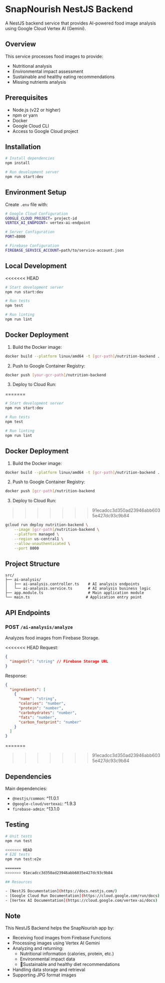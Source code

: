 # SnapNourish NestJS Backend

A NestJS backend service that provides AI-powered food image analysis using Google Cloud Vertex AI (Gemini).

## Overview

This service processes food images to provide:

- Nutritional analysis
- Environmental impact assessment
- Sustainable and healthy eating recommendations
- Missing nutrients analysis

## Prerequisites

- Node.js (v22 or higher)
- npm or yarn
- Docker
- Google Cloud CLI
- Access to Google Cloud project

## Installation

```bash
# Install dependencies
npm install

# Run development server
npm run start:dev

```

## Environment Setup

Create `.env` file with:

```bash
# Google Cloud Configuration
GOOGLE_CLOUD_PROJECT= project-id
VERTEX_AI_ENDPOINT= vertex-ai-endpoint

# Server Configuration
PORT=8000

# Firebase Configuration
FIREBASE_SERVICE_ACCOUNT=path/to/service-account.json
```

## Local Development
<<<<<<< HEAD

```bash
# Start development server
npm run start:dev

# Run tests
npm test

# Run linting
npm run lint
```

## Docker Deployment

1. Build the Docker image:

```bash
docker build --platform linux/amd64 -t [gcr-path]/nutrition-backend .
```

2. Push to Google Container Registry:

```bash
docker push [your-gcr-path]/nutrition-backend
```

3. Deploy to Cloud Run:

=======

```bash
# Start development server
npm run start:dev

# Run tests
npm test

# Run linting
npm run lint
```

## Docker Deployment

1. Build the Docker image:

```bash
docker build --platform linux/amd64 -t [gcr-path]/nutrition-backend .
```

2. Push to Google Container Registry:

```bash
docker push [gcr-path]/nutrition-backend
```

3. Deploy to Cloud Run:

>>>>>>> 91ecadcc3d350ad23946abb6035e427dc93c9b84
```bash
gcloud run deploy nutrition-backend \
    --image [gcr-path]/nutrition-backend \
    --platform managed \
    --region us-central1 \
    --allow-unauthenticated \
    --port 8000
```

## Project Structure

```
src/
├── ai-analysis/
│   ├── ai-analysis.controller.ts    # AI analysis endpoints
│   └── ai-analysis.service.ts       # AI analysis business logic
├── app.module.ts                    # Main application module
└── main.ts                         # Application entry point
```

## API Endpoints

### POST `/ai-analysis/analyze`

Analyzes food images from Firebase Storage.

<<<<<<< HEAD
Request:

```json
{
  "imageUrl": "string" // Firebase Storage URL
}
```

Response:

```json
{
  "ingredients": [
    {
      "name": "string",
      "calories": "number",
      "protein": "number",
      "carbohydrates": "number",
      "fats": "number",
      "carbon_footprint": "number"
    }
  ]
}
```

=======
>>>>>>> 91ecadcc3d350ad23946abb6035e427dc93c9b84
## Dependencies

Main dependencies:

- `@nestjs/common`: ^11.0.1
- `@google-cloud/vertexai`: ^1.9.3
- `firebase-admin`: ^13.1.0

## Testing

```bash
# Unit tests
npm run test

<<<<<<< HEAD
# E2E tests
npm run test:e2e

=======
>>>>>>> 91ecadcc3d350ad23946abb6035e427dc93c9b84

## Resources

- [NestJS Documentation](https://docs.nestjs.com/)
- [Google Cloud Run Documentation](https://cloud.google.com/run/docs)
- [Vertex AI Documentation](https://cloud.google.com/vertex-ai/docs)
```

## Note

This NestJS Backend helps the SnapNourish app by:

- Receiving food images from Firebase Functions
- Processing images using Vertex AI Gemini
- Analyzing and returning:
  - Nutritional information (calories, protein, etc.)
  - Environmental impact data
  - Sustainable and healthy diet recommendations
- Handling data storage and retrieval
- Supporting JPG format images

